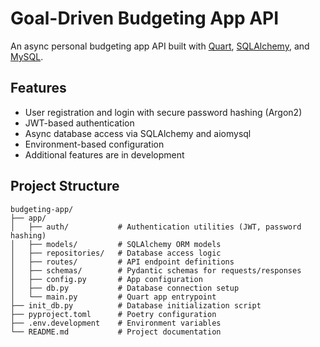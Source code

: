 # Goal-Driven Budgeting App API
An async personal budgeting app API built with [Quart](https://pgjones.gitlab.io/quart/), [SQLAlchemy](https://docs.sqlalchemy.org/en/20/), and [MySQL](https://www.mysql.com/).

## Features

- User registration and login with secure password hashing (Argon2)
- JWT-based authentication
- Async database access via SQLAlchemy and aiomysql
- Environment-based configuration
- Additional features are in development

## Project Structure

```
budgeting-app/
├── app/
│   ├── auth/           # Authentication utilities (JWT, password hashing)
│   ├── models/         # SQLAlchemy ORM models
│   ├── repositories/   # Database access logic
│   ├── routes/         # API endpoint definitions
│   ├── schemas/        # Pydantic schemas for requests/responses
│   ├── config.py       # App configuration
│   ├── db.py           # Database connection setup
│   └── main.py         # Quart app entrypoint
├── init_db.py          # Database initialization script
├── pyproject.toml      # Poetry configuration
├── .env.development    # Environment variables
└── README.md           # Project documentation
```
